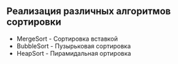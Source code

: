 ## Реализация различных алгоритмов сортировки

* MergeSort  - Сортировка вставкой
* BubbleSort - Пузырьковая cортировка
* HeapSort   - Пирамидальная ортировка 
